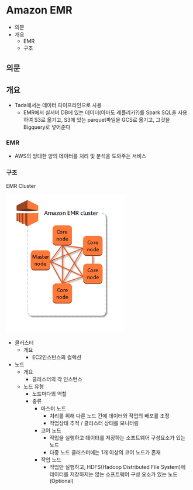# Amazon EMR

- 의문
- 개요
  - EMR
  - 구조

## 의문

## 개요

- Tada에서는 데이터 파이프라인으로 사용
  - EMR에서 실서버 DB에 있는 데이터(아마도 레플리카?)를 Spark SQL을 사용하여 S3로 옮기고, S3에 있는 parquet파일을 GCS로 옮기고, 그것을 Bigquery로 넣어준다

### EMR

- AWS의 방대한 양의 데이터를 처리 및 분석을 도와주는 서비스

### 구조

EMR Cluster

![](./images/emr/emr_cluster1.png)

- 클러스터
  - 개요
    - EC2인스턴스의 컬렉션
- 노드
  - 개요
    - 클러스터의 각 인스턴스
  - 노드 유형
    - 노드마다의 역할
    - 종류
      - 마스터 노드
        - 처리를 위해 다른 노드 간에 데이터와 작업의 배포를 조정
        - 작업상태 추적 / 클러스터 상태를 모니터링
      - 코어 노드
        - 작업을 실행하고 데이터를 저장하는 소프트웨어 구성요소가 있는 노드
        - 다중 노드 클러스터에는 1개 이상의 코어 노드가 존재
      - 작업 노드
        - 작업만 실행하고, HDFS(Hadoop Distributed File System)에 데이터를 저장하지는 않는 소프트웨어 구성 요소가 있는 노드(Optional)
